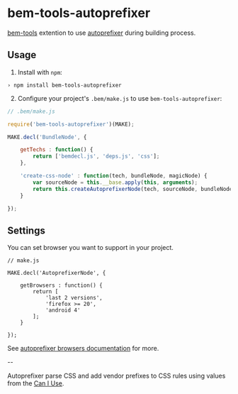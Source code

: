 # bem-tools-autoprefixer

[bem-tools] extention to use [autoprefixer] during building process.

## Usage

1. Install with `npm`:

```
› npm install bem-tools-autoprefixer
```

2. Configure your project's `.bem/make.js` to use `bem-tools-autoprefixer`:

```javascript
// .bem/make.js

require('bem-tools-autoprefixer')(MAKE);

MAKE.decl('BundleNode', {

    getTechs : function() {
        return ['bemdecl.js', 'deps.js', 'css'];
    },

    'create-css-node' : function(tech, bundleNode, magicNode) {
        var sourceNode = this.__base.apply(this, arguments);
        return this.createAutoprefixerNode(tech, sourceNode, bundleNode, magicNode);
    }

});

```

## Settings

You can set browser you want to support in your project.

```
// make.js

MAKE.decl('AutoprefixerNode', {

    getBrowsers : function() {
        return [
            'last 2 versions',
            'firefox >= 20',
            'android 4'
        ];
    }

});
```

See [autoprefixer browsers documentation](https://github.com/ai/autoprefixer#browsers) for more.

--

Autoprefixer parse CSS and add vendor prefixes to CSS rules using values from the [Can I Use][caniuse].

[bem-tools]: http://github.com/bem/bem-tools/
[autoprefixer]: http://github.com/ai/autoprefixer/
[caniuse]: http://caniuse.com/


